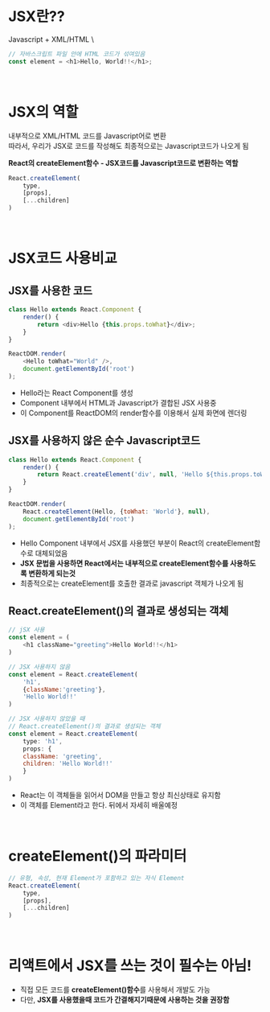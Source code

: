 # JSX란??
Javascript + XML/HTML \
```javascript
// 자바스크립트 파일 안에 HTML 코드가 섞여있음
const element = <h1>Hello, World!!</h1>;
```
<br>


# JSX의 역할
내부적으로 XML/HTML 코드를 Javascript어로 변환 \
따라서, 우리가 JSX로 코드를 작성해도 최종적으로는 Javascript코드가 나오게 됨

**React의 createElement함수 - JSX코드를 Javascript코드로 변환하는 역할**
```javascript
React.createElement(
	type,
	[props],
	[...children]
)
```
<br>


# JSX코드 사용비교
## JSX를 사용한 코드
```javascript
class Hello extends React.Component {
	render() {
		return <div>Hello {this.props.toWhat}</div>;
	}
}

ReactDOM.render(
	<Hello toWhat="World" />,
	document.getElementById('root')
);
```
- Hello라는 React Component를 생성
- Component 내부에서 HTML과 Javascript가 결합된 JSX 사용중
- 이 Component를 ReactDOM의 render함수를 이용해서 실제 화면에 렌더링


## JSX를 사용하지 않은 순수 Javascript코드
```javascript
class Hello extends React.Component {
	render() {
		return React.createElement('div', null, 'Hello ${this.props.toWhat}');
	}
}

ReactDOM.render(
	React.createElement(Hello, {toWhat: 'World'}, null),
	document.getElementById('root')
);
```
- Hello Component 내부에서 JSX를 사용했던 부분이 React의 createElement함수로 대체되었음
- **JSX 문법을 사용하면 React에서는 내부적으로 createElement함수를 사용하도록 변환하게 되는것**
- 최종적으로는 createElement를 호출한 결과로 javascript 객체가 나오게 됨


## React.createElement()의 결과로 생성되는 객체
```javascript
// jSX 사용
const element = (
	<h1 className="greeting">Hello World!!</h1>
)
```
```javascript
// JSX 사용하지 않음
const element = React.createElement(
	'h1',
	{className:'greeting'},
	'Hello World!!'
)
```
```javascript
// JSX 사용하지 않았을 때
// React.createElement()의 결과로 생성되는 객체
const element = React.createElement(
	type: 'h1',
	props: {
	className: 'greeting',
	children: 'Hello World!!'
	}
)
```
- React는 이 객체들을 읽어서 DOM을 만들고 항상 최신상태로 유지함
- 이 객체를 Element라고 한다. 뒤에서 자세히 배울예정
<br>


# createElement()의 파라미터
```javascript
// 유형, 속성, 현재 Element가 포함하고 있는 자식 Element
React.createElement(
	type,
	[props],
	[...children]
)
```
<br>


# 리액트에서 JSX를 쓰는 것이 필수는 아님!
- 직접 모든 코드를 **createElement()함수**를 사용해서 개발도 가능
- 다만, **JSX를 사용했을때 코드가 간결해지기때문에 사용하는 것을 권장함**
